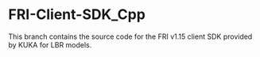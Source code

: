 # FRI-Client-SDK_Cpp

This branch contains the source code for the FRI v1.15 client SDK provided by KUKA for LBR models.
